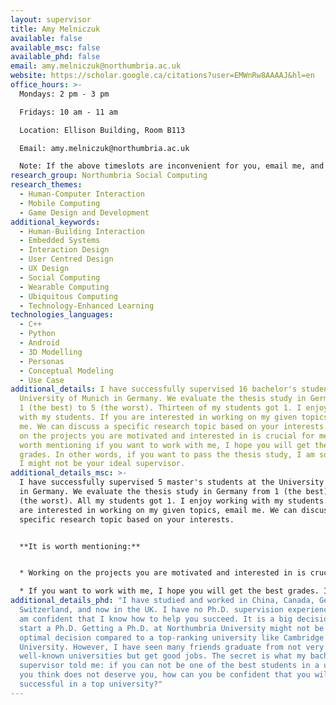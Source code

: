 ```yaml
---
layout: supervisor
title: Amy Melniczuk
available: false
available_msc: false
available_phd: false
email: amy.melniczuk@northumbria.ac.uk
website: https://scholar.google.ca/citations?user=EMWnRw8AAAAJ&hl=en
office_hours: >-
  Mondays: 2 pm - 3 pm

  Fridays: 10 am - 11 am

  Location: Ellison Building, Room B113

  Email: amy.melniczuk@northumbria.ac.uk

  Note: If the above timeslots are inconvenient for you, email me, and we can try to make it on another day. In addition, to save you precious time, even though you will come on Mondays and Fridays, it is still good to email me in case I am not in the office for some teaching tasks. 
research_group: Northumbria Social Computing
research_themes:
  - Human-Computer Interaction
  - Mobile Computing
  - Game Design and Development
additional_keywords:
  - Human-Building Interaction
  - Embedded Systems
  - Interaction Design
  - User Centred Design
  - UX Design
  - Social Computing
  - Wearable Computing
  - Ubiquitous Computing
  - Technology-Enhanced Learning
technologies_languages:
  - C++
  - Python
  - Android
  - 3D Modelling
  - Personas
  - Conceptual Modeling
  - Use Case
additional_details: I have successfully supervised 16 bachelor's students at the
  University of Munich in Germany. We evaluate the thesis study in Germany from
  1 (the best) to 5 (the worst). Thirteen of my students got 1. I enjoy working
  with my students. If you are interested in working on my given topics, email
  me. We can discuss a specific research topic based on your interests. Working
  on the projects you are motivated and interested in is crucial for me. It is
  worth mentioning if you want to work with me, I hope you will get the best
  grades. In other words, if you want to pass the thesis study, I am sorry, but
  I might not be your ideal supervisor.
additional_details_msc: >-
  I have successfully supervised 5 master's students at the University of Munich
  in Germany. We evaluate the thesis study in Germany from 1 (the best) to 5
  (the worst). All my students got 1. I enjoy working with my students. If you
  are interested in working on my given topics, email me. We can discuss a
  specific research topic based on your interests. 


  **It is worth mentioning:**


  * Working on the projects you are motivated and interested in is crucial for me. Therefore, **do make an appointment with me first to discuss your interests**. My email address is amy.melniczuk@northumbria.ac.uk. Usually, I can reply to you in less than two days. 

  * If you want to work with me, I hope you will get the best grades. In other words, if you want to pass the thesis study, I am sorry, but I might not be your ideal supervisor.
additional_details_phd: "I have studied and worked in China, Canada, Germany,
  Switzerland, and now in the UK. I have no Ph.D. supervision experience, but I
  am confident that I know how to help you succeed. It is a big decision to
  start a Ph.D. Getting a Ph.D. at Northumbria University might not be an
  optimal decision compared to a top-ranking university like Cambridge
  University. However, I have seen many friends graduate from not very
  well-known universities but get good jobs. The secret is what my bachelor's
  supervisor told me: if you can not be one of the best students in a university
  you think does not deserve you, how can you be confident that you will be
  successful in a top university?"
---
```

